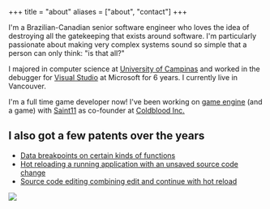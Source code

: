 +++
title = "about"
aliases = ["about", "contact"]
+++

I'm a Brazilian-Canadian senior software engineer who loves the idea of destroying all the gatekeeping that exists around software. I'm particularly passionate about making very complex systems sound so simple that a person can only think: "is that all?"

I majored in computer science at [University of Campinas](https://ic.unicamp.br/en/) and worked in the debugger for [Visual Studio](https://visualstudio.microsoft.com/) at Microsoft for 6 years. I currently live in Vancouver.

I'm a full time game developer now! I've been working on [game engine](https://github.com/isadorasophia/murder) (and a game) with [Saint11](http://saint11.org/) as co-founder at [Coldblood Inc.](https://coldbloodinc.studio/)

## I also got a few patents over the years
* [Data breakpoints on certain kinds of functions](https://patents.justia.com/patent/11392482)
* [Hot reloading a running application with an unsaved source code change](https://patents.justia.com/patent/11573787)
* [Source code editing combining edit and continue with hot reload](https://patents.justia.com/patent/20230080221)

![](/images/html/heart.png)